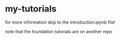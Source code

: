 # my-tutorials

for more information skip to the introduction.ipynb file!

note that the foundation tutorials are on another repo
